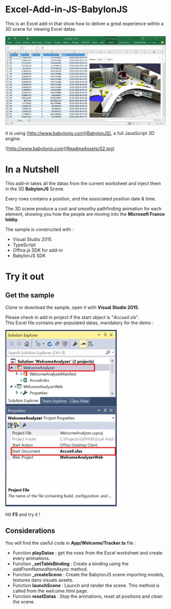 # Excel-Add-in-JS-BabylonJS
This is an Excel add-in that show how to deliver a great experience within a 3D scene for viewing Excel datas.

![Excel sheet showing the data rendered as a 3d scene](ReadmeAssets/01.jpg)

It is using [http://www.babylonjs.com](BabylonJS), a full JavaScript 3D engine.

![http://www.babylonjs.com](ReadmeAssets/02.jpg)

# In a Nutshell

This add-in takes all the datas from the current worksheet and inject them in the 3D **BabylonJS** Scene.

Every rows contains a position, and the associated position date & time.

The 3D scene produce a cool and smoothy pathfinding animation for each element, showing you how the people are moving into the **Microsoft France lobby**.

The sample is constructed with :
- Visual Studio 2015
- TypeScript 
- Office.js SDK for add-in
- BabylonJS SDK

# Try it out

## Get the sample

Clone or download the sample, open it with **Visual Studio 2015**.

Please check in add in project if the start object is "*Accueil.xls*".  
This Excel file contains pre-populated datas, mandatory for the demo :

![Visual Studio project properties dialog to set the Start Document](ReadmeAssets/03.jpg)

Hit **F5** and try it !

## Considerations

You will find the useful code in **App/Welcome/Tracker.ts** file :

- Function **playDatas** : get the rows from the Excel worksheet and create every animations.
- Function **_setTableBinding** : Create a binding using the *addFromNamedItemAsync* method.
- Function **_createScene** : Create the BabylonJS scene importing models, textures dans visuals assets.
- Function **launchScene** : Launch and render the scene. This method is called from the *welcome.html* page.
- Function **resetDatas** : Stop the animations, reset all positions and clean the scene.


